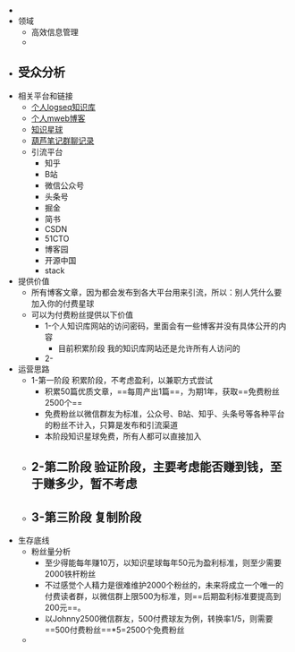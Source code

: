 -
- 领域
	- 高效信息管理
	-
- 受众分析
	-
- 相关平台和链接
	- [个人logseq知识库](https://logseq.fishyer.com)
	- [个人mweb博客](https://mweb.fishyer.com)
	- [知识星球](https://public.zsxq.com/groups/48848481118228.html)
	- [葫芦笔记群聊记录](https://www.hulunote.com/app#/WXGroup:%E9%AB%98%E6%95%88%E4%BF%A1%E6%81%AF%E7%AE%A1%E7%90%86-%E4%BA%A4%E6%B5%81%E7%BE%A4/diaries)
	- 引流平台
		- 知乎
		- B站
		- 微信公众号
		- 头条号
		- 掘金
		- 简书
		- CSDN
		- 51CTO
		- 博客园
		- 开源中国
		- stack
- 提供价值
	- 所有博客文章，因为都会发布到各大平台用来引流，所以：别人凭什么要加入你的付费星球
	- 可以为付费粉丝提供以下价值
		- 1-个人知识库网站的访问密码，里面会有一些博客并没有具体公开的内容
			- 目前积累阶段 我的知识库网站还是允许所有人访问的
		- 2-
- 运营思路
	- 1-第一阶段 积累阶段，不考虑盈利，以兼职方式尝试
		- 积累50篇优质文章，==每周产出1篇==，为期1年，获取==免费粉丝2500个==
		- 免费粉丝以微信群友为标准，公众号、B站、知乎、头条号等各种平台的粉丝不计入，只算是发布和引流渠道
		- 本阶段知识星球免费，所有人都可以直接加入
	- 2-第二阶段 验证阶段，主要考虑能否赚到钱，至于赚多少，暂不考虑
		-
	- 3-第三阶段 复制阶段
		-
- 生存底线
	- 粉丝量分析
		- 至少得能每年赚10万，以知识星球每年50元为盈利标准，则至少需要2000铁杆粉丝
		- 不过感觉个人精力是很难维护2000个粉丝的，未来将成立一个唯一的付费读者群，以微信群上限500为标准，则==后期盈利标准要提高到200元==。
		- 以Johnny2500微信群友，500付费球友为例，转换率1/5，则需要==500付费粉丝==*5=2500个免费粉丝
	-